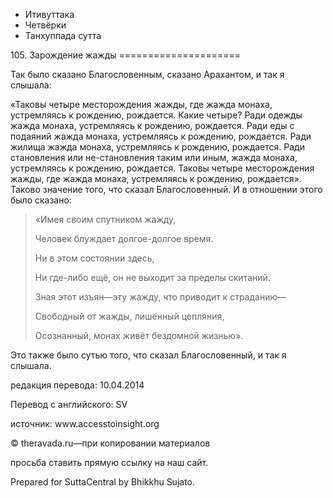 









* Итивуттака
* Четвёрки
* Танхуппада сутта


105\. Зарождение жажды
\=\=\=\=\=\=\=\=\=\=\=\=\=\=\=\=\=\=\=\=\=



Так было сказано Благословенным, сказано Арахантом, и так я слышала:


«Таковы четыре месторождения жажды, где жажда монаха, устремляясь к рождению, рождается\. Какие четыре? Ради одежды жажда монаха, устремляясь к рождению, рождается\. Ради еды с подаяний жажда монаха, устремляясь к рождению, рождается\. Ради жилища жажда монаха, устремляясь к рождению, рождается\. Ради становления или не\-становления таким или иным, жажда монаха, устремляясь к рождению, рождается\. Таковы четыре месторождения жажды, где жажда монаха, устремляясь к рождению, рождается»\. Таково значение того, что сказал Благословенный\. И в отношении этого было сказано:



> «Имея своим спутником жажду,  
> 
> Человек блуждает долгое\-долгое время\.  
> 
> Ни в этом состоянии здесь,  
> 
> Ни где\-либо ещё, он не выходит за пределы скитаний\.  
> 
> Зная этот изъян—эту жажду, что приводит к страданию—  
> 
> Свободный от жажды, лишённый цепляния,  
> 
> Осознанный, монах живёт бездомной жизнью»\.


Это также было сутью того, что сказал Благословенный, и так я слышала\.



редакция перевода: 10\.04\.2014


Перевод с английского: SV


источник: www\.accesstoinsight\.org


© theravada\.ru—при копировании материалов


просьба ставить прямую ссылку на наш сайт\.


Prepared for SuttaCentral by Bhikkhu Sujato\.






